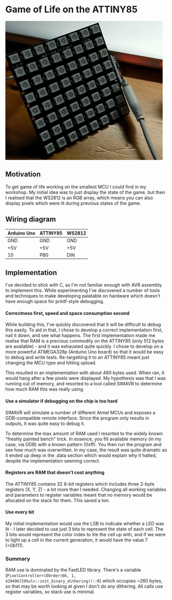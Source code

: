 
# Game of Life on the ATTINY85

![](media/animation.gif)

## Motivation

To get game of life working on the smallest MCU I could find in my workshop. My initial idea was to just display the state of the game, but then I realised that the WS2812 is an RGB array, which means you can also display pixels which were lit during previous states of the game.

## Wiring diagram

| Arduino Uno | ATTINY85 | WS2812 |
| ----------- | -------- | ------ |
| GND         | GND      | GND    |
| +5V         | +5V      | +5V    |
| 10          | PB0      | DIN    |

## Implementation

I've decided to stick with C, as I'm not familiar enough with AVR assembly to implement this. While experimenting I've discovered a number of tools and techniques to make developing palatable on hardware which doesn't have enough space for printf-style debugging.

#### Correctness first, speed and space consumption second

While building this, I've quickly discovered that it will be difficult to debug this easily. To aid in that, I chose to develop a correct implementation first, nail it down, and see what happens. The first implementation made me realise that RAM is a precious commodity on the ATTINY85 (only 512 bytes are available) - and it was exhausted quite quickly. I chose to develop on a more powerful ATMEGA328p (Arduino Uno board) so that it would be easy to debug and write tests. Re-targetting it to an ATTINY85 meant just changing the MCU type and hitting upload.

This resulted in an implementation with about 460 bytes used. When ran, it would hang after a few pixels were displayed. My hypothesis was that I was running out of memory, and resorted to a tool called SIMAVR to determine how much RAM this was really using.

#### Use a simulator if debugging on the chip is too hard

SIMAVR will simulate a number of different Atmel MCUs and exposes a GDB-compatible remote interface. Since the program only results in outputs, it was quite easy to debug it. 

To determine the max amount of RAM used I resorted to the widely known "freshly painted bench" trick. In essence, you fill available memory (in my case, via GDB) with a known pattern (0xff). You then run the program and see how much was overwritten. In my case, the result was quite dramatic as it ended up deep in the .data section which would explain why it halted, despite the implementation seeming correct.

#### Registers are RAM that doesn't cost anything

The ATTINY85 contains 32 8-bit registers which includes three 2-byte registers (X, Y, Z) - a lot more than I needed. Changing all working variables and parameters to register variables meant that no memory would be allocated on the stack for them. This saved a ton.

#### Use every bit

My initial implementation would use the LSB to indicate whether a LED was lit - I later decided to use just 3 bits to represent the state of each cell. The 3 bits would represent the color index to lite the cell up with, and if we were to light up a cell in the current generation, it would have the value 7 (=0b111).

### Summary

RAM use is dominated by the FastLED library. There's a variable (`PixelController<(EOrder)66, 1, 4294967295ul>::init_binary_dithering()::R`) which occupies ~260 bytes, so that may be worth looking at given I don't do any dithering. All calls use register variables, so stack use is minimal.

